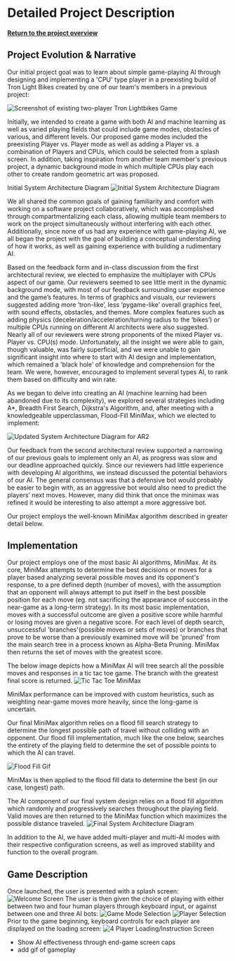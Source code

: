 # Detailed Project Description
#### [Return to the project overview](index.md)
## Project Evolution & Narrative

Our initial project goal was to learn about simple game-playing AI through designing and implementing a 'CPU' type player in a preexisting build of Tron Light Bikes created by one of our team's members in a previous project:

![Screenshot of existing two-player Tron Lightbikes Game ](imgs/Existing_game.png)

Initially, we intended to create a game with both AI and machine learning as well as varied playing fields that could include game modes, obstacles of various, and different levels. Our proposed game modes included the preexisting Player vs. Player mode as well as adding a Player vs. a combination of Players and CPUs, which could be selected from a splash screen. In addition, taking inspiration from another team member's previous project, a dynamic background mode in which multiple CPUs play each other to create random geometric art was proposed.

Initial System Architecture Diagram
![Initial System Architecture Diagram](imgs/Initial_Arch_Diagram.png)


We all shared the common goals of gaining familiarity and comfort with working on a software project collaboratively, which was accomplished through compartmentalizing each class, allowing multiple team members to work on the project simultaneously without interfering with each other. Additionally, since none of us had any experience with game-playing AI, we all began the project with the goal of building a conceptual understanding of how it works, as well as gaining experience with building a rudimentary AI.


Based on the feedback form and in-class discussion from the first architectural review, we elected to emphasize the multiplayer with CPUs aspect of our game. Our reviewers seemed to see little merit in the dynamic background mode, with most of our feedback surrounding user experience and the game’s features. In terms of graphics and visuals, our reviewers suggested adding more ‘tron-like’, less ‘pygame-like’ overall graphics feel, with sound effects, obstacles, and themes. More complex features such as adding physics (deceleration/acceleration/turning radius to the ‘bikes’) or multiple CPUs running on different AI architects were also suggested. Nearly all of our reviewers were strong proponents of the mixed Player vs. Player vs. CPU(s) mode. Unfortunately, all the insight we were able to gain, though valuable, was fairly superficial, and we were unable to gain significant insight into where to start with AI design and implementation, which remained a 'black hole' of knowledge and comprehension for the team. We were, however, encouraged to implement several types AI, to rank them based on difficulty and win rate.

As we began to delve into creating an AI (machine learning had been abandoned due to its complexity), we explored several strategies including A*, Breadth First Search, Dijkstra's Algorithm, and, after meeting with a knowledgeable upperclassman, Flood-Fill MiniMax, which we elected to implement:

![Updated System Architecture Diagram for AR2](imgs/Updated_Arch_Diag.png)

Our feedback from the second architectural review supported a narrowing of our previous goals to implement only an AI, as progress was slow and our deadline approached quickly. Since our reviewers had little experience with developing AI algorithms, we instead discussed the potential behaviors of our AI. The general consensus was that a defensive bot would probably be easier to begin with, as an aggressive bot would also need to predict the players’ next moves. However, many did think that once the minimax was refined it would be interesting to also attempt a more aggressive bot.

Our project employs the well-known MiniMax algorithm described in greater detail below.




## Implementation
Our project employs one of the most basic AI algorithms, MiniMax. At its core, MiniMax attempts to determine the best decisions or moves for a player based analyzing several possible moves and its opponent's response, to a pre defined depth (number of moves), with the assumption that an opponent will always attempt to put itself in the best possible position for each move (eg. not sacrificing the appearance of success in the near-game as a long-term strategy). In its most basic implementation, moves with a successful outcome are given a positive score while harmful or losing moves are given a negative score. For each level of depth search, unsuccessful 'branches'(possible moves or sets of moves) or branches that prove to be worse than a previously examined move will be 'pruned' from the main search tree in a process known as Alpha-Beta Pruning. MiniMax then returns the set of moves with the greatest score.

The below image depicts how a MiniMax AI will tree search all the possible moves and responses in a tic tac toe game. The branch with the greatest final score is returned.
![Tic Tac Toe MiniMax](imgs/full-minimax-move-tree.png)

MiniMax performance can be improved with custom heuristics, such as weighting near-game moves more heavily, since the long-game is uncertain.

Our final MiniMax algorithm relies on a flood fill search strategy to determine the longest possible path of travel without colliding with an opponent. Our flood fill implementation, much like the one below, searches the entirety of the playing field to determine the set of possible points to which the AI can travel.

![Flood Fill Gif](imgs/Recursive_Flood_Fill_4.gif)

MiniMax is then applied to the flood fill data to determine the best (in our case, longest) path.

The AI component of our final system design relies on a flood fill algorithm which randomly and progressively searches throughout the playing field. Valid moves are then returned to the MiniMax function which maximizes the possible distance traveled.
![Final System Architecture Diagram](imgs/Final_Sys_Arch_Diag.png)

In addition to the AI, we have added multi-player and multi-AI modes with their respective configuration screens, as well as improved stability and function to the overall program.

## Game Description
Once launched, the user is presented with a splash screen:
![Welcome Screen](imgs/Welcome_Screen.png)
The user is then given the choice of playing with either between two and four human players through keyboard input, or against between one and three AI bots:
![Game Mode Selection](imgs/Game_Mode.png)
![Player Selection](imgs/Player_count.png)
Prior to the game beginning, keyboard controls for each player are displayed on the loading screen:
![4 Player Loading/Instruction Screen](imgs/4_players.png)


* Show AI effectiveness through end-game screen caps
* add gif of gameplay
